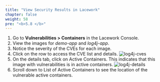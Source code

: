 ```yaml
---
title: "View Security Results in Lacework"
chapter: false
weight: 58
pre: "<b>5.8 </b>"
---
```


1. Go to **Vulnerabilities > Containers** in the Lacework Console.
2. View the images for _demo-app_ and _log4j-app_.
3. Notice the severity of the CVEs for each image.
4. Click on the row to access the CVE list and details.
   ![log4j-cves](/images/log4j-cves.png)
5. On the details tab, click on Active Containers. This indicates that this image with vulnerabilities is in active containers.
   ![log4j-details](/images/log4j-details.png)
6. Scroll down to List of Active Containers to see the location of the vulnerable active containers.
